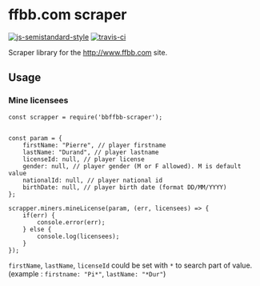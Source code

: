 # ffbb.com scraper

[![js-semistandard-style](https://img.shields.io/badge/code%20style-semistandard-brightgreen.svg?style=flat-square)](https://github.com/Flet/semistandard)
[![travis-ci](https://travis-ci.org/bb-ffbb/bbffbb-scraper.svg)](https://travis-ci.org/bb-ffbb/bbffbb-scraper)

Scraper library for the <http://www.ffbb.com> site.

## Usage

### Mine licensees

```
const scrapper = require('bbffbb-scraper');


const param = {
    firstName: "Pierre", // player firstname
    lastName: "Durand", // player lastname
    licenseId: null, // player license 
    gender: null, // player gender (M or F allowed). M is default value
    nationalId: null, // player national id
    birthDate: null, // player birth date (format DD/MM/YYYY)
};

scrapper.miners.mineLicense(param, (err, licensees) => {
    if(err) {
        console.error(err);
    } else {
        console.log(licensees);
    }
});
```

`firstName`, `lastName`, `licenseId` could be set with `*` to search part of value. (example : `firstname: "Pi*"`, `lastName: "*Dur"`)

